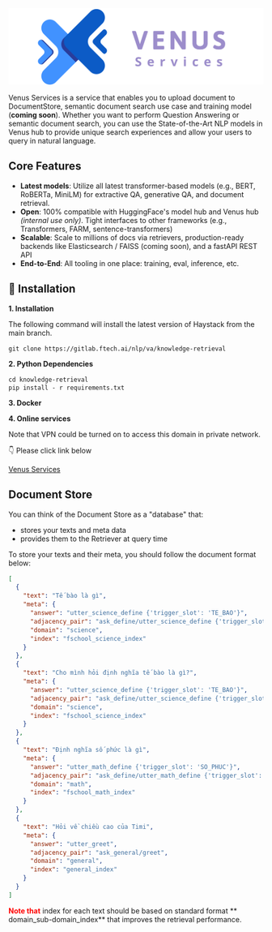 <p align="center">
  <a href="https://gitlab.ftech.ai/nlp/va/knowledge-retrieval"><img src="./docs/images/venus_banner.svg" alt="Venus Services"></a>
</p>

<p>



</p>



Venus Services is a service that enables you to upload document to DocumentStore, semantic document search use case and training
model (**coming soon**).
Whether you want to perform Question Answering or semantic document search, you can use the State-of-the-Art NLP models
in Venus hub to provide unique search experiences and allow your users to query in natural language.

## Core Features

- **Latest models**: Utilize all latest transformer-based models (e.g., BERT, RoBERTa, MiniLM) for extractive QA,
  generative QA, and document retrieval.
- **Open**: 100% compatible with HuggingFace's model hub and Venus hub *(internal use only)*. Tight interfaces to other
  frameworks (e.g., Transformers, FARM, sentence-transformers)
- **Scalable**: Scale to millions of docs via retrievers, production-ready backends like Elasticsearch / FAISS (coming
  soon), and a fastAPI REST API
- **End-to-End**: All tooling in one place: training, eval, inference, etc.

## 💾 Installation

**1. Installation**

The following command will install the latest version of Haystack from the main branch.

```shell
git clone https://gitlab.ftech.ai/nlp/va/knowledge-retrieval
```

**2. Python Dependencies**

```shell
cd knowledge-retrieval
pip install - r requirements.txt
```

**3. Docker**

**4. Online services**

Note that VPN could be turned on to access this domain in private network.

👇 Please click link below

<a href="./product/download.html" target="_top">Venus Services</a>

## Document Store

You can think of the Document Store as a "database" that:

- stores your texts and meta data
- provides them to the Retriever at query time

To store your texts and their meta, you should follow the document format below:

```json
[
  {
    "text": "Tế bào là gì",
    "meta": {
      "answer": "utter_science_define {'trigger_slot': 'TE_BAO'}",
      "adjacency_pair": "ask_define/utter_science_define {'trigger_slot': 'TE_BAO'}",
      "domain": "science",
      "index": "fschool_science_index"
    }
  },
  {
    "text": "Cho mình hỏi định nghĩa tế bào là gì?",
    "meta": {
      "answer": "utter_science_define {'trigger_slot': 'TE_BAO'}",
      "adjacency_pair": "ask_define/utter_science_define {'trigger_slot': 'TE_BAO'}",
      "domain": "science",
      "index": "fschool_science_index"
    }
  },
  {
    "text": "Định nghĩa số phức là gì",
    "meta": {
      "answer": "utter_math_define {'trigger_slot': 'SO_PHUC'}",
      "adjacency_pair": "ask_define/utter_math_define {'trigger_slot': 'SO_PHUC'}",
      "domain": "math",
      "index": "fschool_math_index"
    }
  },
  {
    "text": "Hỏi về chiều cao của Timi",
    "meta": {
      "answer": "utter_greet",
      "adjacency_pair": "ask_general/greet",
      "domain": "general",
      "index": "general_index"
    }
  }
]
```

**<span style="color:red"> Note that</span>** index for each text should be based on standard format **
domain_sub-domain_index** that improves the retrieval performance.
